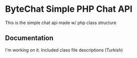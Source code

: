 ByteChat Simple PHP Chat API
===================

This is the simple chat api made w/ php class structure

Documentation
----------------------
I'm working on it.
Included class file descriptions (Turkish)

